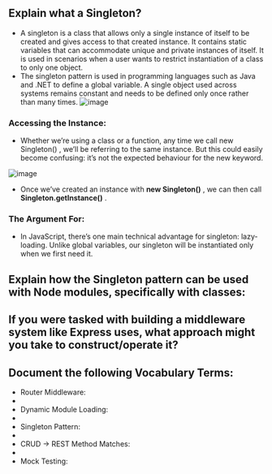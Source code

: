 ## Explain what a Singleton?
  - A singleton is a class that allows only a single instance of itself to be created and gives access to that created instance. It contains static variables that can accommodate unique and private instances of itself. It is used in scenarios when a user wants to restrict instantiation of a class to only one object.
  - The singleton pattern is used in programming languages such as Java and .NET to define a global variable. A single object used across systems remains constant and needs to be defined only once rather than many times.
  ![image](https://user-images.githubusercontent.com/79833733/124336385-8bb6d000-dba6-11eb-98bd-56b713633754.png)
### Accessing the Instance:
- Whether we’re using a class or a function, any time we call new Singleton() , we’ll be referring to the same instance. But this could easily become confusing: it’s not the expected behaviour for the new keyword.

![image](https://user-images.githubusercontent.com/79833733/124336490-dd5f5a80-dba6-11eb-8b79-ed85bb9425f7.png)
  
  
  - Once we’ve created an instance with **new Singleton()** , we can then call **Singleton.getInstance()** .

### The Argument For:
  - In JavaScript, there’s one main technical advantage for singleton: lazy-loading. Unlike global variables, our singleton will be instantiated only when we first need it.


## Explain how the Singleton pattern can be used with Node modules, specifically with classes:



## If you were tasked with building a middleware system like Express uses, what approach might you take to construct/operate it?



## Document the following Vocabulary Terms:
 - Router Middleware:
  -
 - Dynamic Module Loading:
  - 
 - Singleton Pattern:
  - 
 - CRUD -> REST Method Matches:
  -
 - Mock Testing:





